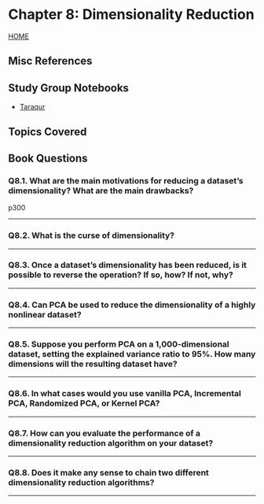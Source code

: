 # Chapter 8: Dimensionality Reduction

[HOME](/README.md)

## Misc References

## Study Group Notebooks

- [Taraqur](https://colab.research.google.com/drive/1G74Vs4EnBBuIzN44SJ7fqQS-bP8p14fh)

## Topics Covered

## Book Questions

### Q8.1. What are the main motivations for reducing a dataset’s dimensionality? What are the main drawbacks?

p300

***

### Q8.2. What is the curse of dimensionality?

***

### Q8.3. Once a dataset’s dimensionality has been reduced, is it possible to reverse the operation? If so, how? If not, why?

***

### Q8.4. Can PCA be used to reduce the dimensionality of a highly nonlinear dataset?

***

### Q8.5. Suppose you perform PCA on a 1,000-dimensional dataset, setting the explained variance ratio to 95%. How many dimensions will the resulting dataset have?

***

### Q8.6. In what cases would you use vanilla PCA, Incremental PCA, Randomized PCA, or Kernel PCA?

***

### Q8.7. How can you evaluate the performance of a dimensionality reduction algorithm on your dataset?

***

### Q8.8. Does it make any sense to chain two different dimensionality reduction algorithms?

***
